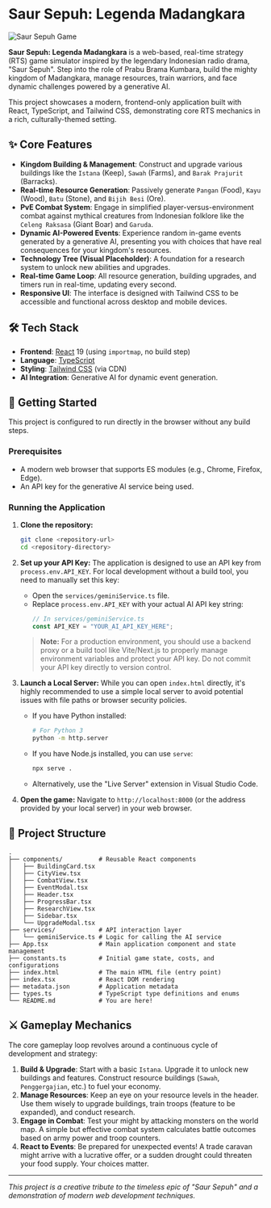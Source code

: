 
# Saur Sepuh: Legenda Madangkara

![Saur Sepuh Game](https://picsum.photos/seed/madangkara-banner/1200/400)

**Saur Sepuh: Legenda Madangkara** is a web-based, real-time strategy (RTS) game simulator inspired by the legendary Indonesian radio drama, "Saur Sepuh". Step into the role of Prabu Brama Kumbara, build the mighty kingdom of Madangkara, manage resources, train warriors, and face dynamic challenges powered by a generative AI.

This project showcases a modern, frontend-only application built with React, TypeScript, and Tailwind CSS, demonstrating core RTS mechanics in a rich, culturally-themed setting.

## ✨ Core Features

-   **Kingdom Building & Management**: Construct and upgrade various buildings like the `Istana` (Keep), `Sawah` (Farms), and `Barak Prajurit` (Barracks).
-   **Real-time Resource Generation**: Passively generate `Pangan` (Food), `Kayu` (Wood), `Batu` (Stone), and `Bijih Besi` (Ore).
-   **PvE Combat System**: Engage in simplified player-versus-environment combat against mythical creatures from Indonesian folklore like the `Celeng Raksasa` (Giant Boar) and `Garuda`.
-   **Dynamic AI-Powered Events**: Experience random in-game events generated by a generative AI, presenting you with choices that have real consequences for your kingdom's resources.
-   **Technology Tree (Visual Placeholder)**: A foundation for a research system to unlock new abilities and upgrades.
-   **Real-time Game Loop**: All resource generation, building upgrades, and timers run in real-time, updating every second.
-   **Responsive UI**: The interface is designed with Tailwind CSS to be accessible and functional across desktop and mobile devices.

## 🛠️ Tech Stack

-   **Frontend**: [React](https://react.dev/) 19 (using `importmap`, no build step)
-   **Language**: [TypeScript](https://www.typescriptlang.org/)
-   **Styling**: [Tailwind CSS](https://tailwindcss.com/) (via CDN)
-   **AI Integration**: Generative AI for dynamic event generation.

## 🚀 Getting Started

This project is configured to run directly in the browser without any build steps.

### Prerequisites

-   A modern web browser that supports ES modules (e.g., Chrome, Firefox, Edge).
-   An API key for the generative AI service being used.

### Running the Application

1.  **Clone the repository:**
    ```bash
    git clone <repository-url>
    cd <repository-directory>
    ```

2.  **Set up your API Key:**
    The application is designed to use an API key from `process.env.API_KEY`. For local development without a build tool, you need to manually set this key:
    -   Open the `services/geminiService.ts` file.
    -   Replace `process.env.API_KEY` with your actual AI API key string:
        ```typescript
        // In services/geminiService.ts
        const API_KEY = "YOUR_AI_API_KEY_HERE"; 
        ```
    > **Note:** For a production environment, you should use a backend proxy or a build tool like Vite/Next.js to properly manage environment variables and protect your API key. Do not commit your API key directly to version control.

3.  **Launch a Local Server:**
    While you can open `index.html` directly, it's highly recommended to use a simple local server to avoid potential issues with file paths or browser security policies.
    -   If you have Python installed:
        ```bash
        # For Python 3
        python -m http.server
        ```
    -   If you have Node.js installed, you can use `serve`:
        ```bash
        npx serve .
        ```
    -   Alternatively, use the "Live Server" extension in Visual Studio Code.

4.  **Open the game:**
    Navigate to `http://localhost:8000` (or the address provided by your local server) in your web browser.

## 📂 Project Structure

```
.
├── components/          # Reusable React components
│   ├── BuildingCard.tsx
│   ├── CityView.tsx
│   ├── CombatView.tsx
│   ├── EventModal.tsx
│   ├── Header.tsx
│   ├── ProgressBar.tsx
│   ├── ResearchView.tsx
│   ├── Sidebar.tsx
│   └── UpgradeModal.tsx
├── services/            # API interaction layer
│   └── geminiService.ts # Logic for calling the AI service
├── App.tsx              # Main application component and state management
├── constants.ts         # Initial game state, costs, and configurations
├── index.html           # The main HTML file (entry point)
├── index.tsx            # React DOM rendering
├── metadata.json        # Application metadata
├── types.ts             # TypeScript type definitions and enums
└── README.md            # You are here!
```

## ⚔️ Gameplay Mechanics

The core gameplay loop revolves around a continuous cycle of development and strategy:
1.  **Build & Upgrade**: Start with a basic `Istana`. Upgrade it to unlock new buildings and features. Construct resource buildings (`Sawah`, `Penggergajian`, etc.) to fuel your economy.
2.  **Manage Resources**: Keep an eye on your resource levels in the header. Use them wisely to upgrade buildings, train troops (feature to be expanded), and conduct research.
3.  **Engage in Combat**: Test your might by attacking monsters on the world map. A simple but effective combat system calculates battle outcomes based on army power and troop counters.
4.  **React to Events**: Be prepared for unexpected events! A trade caravan might arrive with a lucrative offer, or a sudden drought could threaten your food supply. Your choices matter.

---

*This project is a creative tribute to the timeless epic of "Saur Sepuh" and a demonstration of modern web development techniques.*